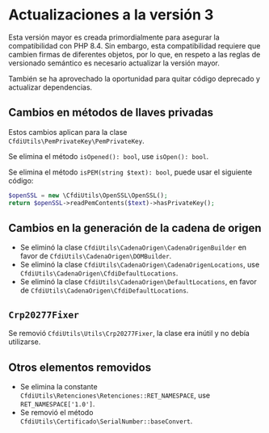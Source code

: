 # Actualizaciones a la versión 3

Esta versión mayor es creada primordialmente para asegurar la compatibilidad con PHP 8.4.
Sin embargo, esta compatibilidad requiere que cambien firmas de diferentes objetos, por lo que,
en respeto a las reglas de versionado semántico es necesario actualizar la versión mayor.

También se ha aprovechado la oportunidad para quitar código deprecado y actualizar dependencias.

## Cambios en métodos de llaves privadas

Estos cambios aplican para la clase `CfdiUtils\PemPrivateKey\PemPrivateKey`.

Se elimina el método `isOpened(): bool`, use `isOpen(): bool`.

Se elimina el método `isPEM(string $text): bool`, puede usar el siguiente código:

```php
$openSSL = new \CfdiUtils\OpenSSL\OpenSSL();
return $openSSL->readPemContents($text)->hasPrivateKey();
```

## Cambios en la generación de la cadena de origen

- Se eliminó la clase `CfdiUtils\CadenaOrigen\CadenaOrigenBuilder` en favor de `CfdiUtils\CadenaOrigen\DOMBuilder`.
- Se eliminó la clase `CfdiUtils\CadenaOrigen\CadenaOrigenLocations`, use `CfdiUtils\CadenaOrigen\CfdiDefaultLocations`.
- Se eliminó la clase `CfdiUtils\CadenaOrigen\DefaultLocations`, en favor de `CfdiUtils\CadenaOrigen\CfdiDefaultLocations`.

## `Crp20277Fixer`

Se removió `CfdiUtils\Utils\Crp20277Fixer`, la clase era inútil y no debía utilizarse.

## Otros elementos removidos

- Se elimina la constante `CfdiUtils\Retenciones\Retenciones::RET_NAMESPACE`, use `RET_NAMESPACE['1.0']`.
- Se removió el método `CfdiUtils\Certificado\SerialNumber::baseConvert`.
